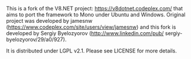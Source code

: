 This is a fork of the V8.NET project: https://v8dotnet.codeplex.com/ that aims
to port the framework to Mono under Ubuntu and Windows. Original project was
developed by jamesnw (https://www.codeplex.com/site/users/view/jamesnw) and
this fork is developed by Sergiy Byelozyorov (http://www.linkedin.com/pub/
sergiy-byelozyorov/29/a0/927).

It is distributed under LGPL v2.1. Please see LICENSE for more details.
